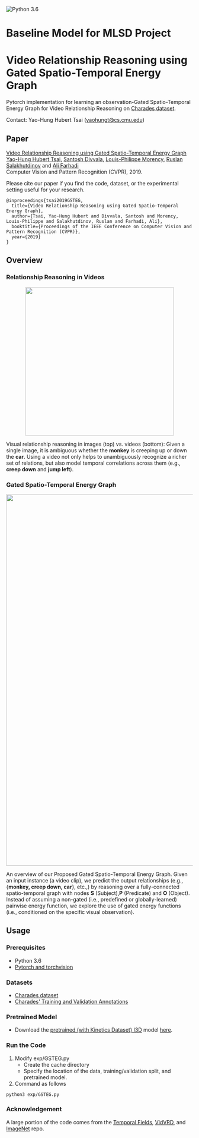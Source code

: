 ![Python 3.6](https://img.shields.io/badge/python-3.6-green.svg)  

# Baseline Model for MLSD Project
# Video Relationship Reasoning using Gated Spatio-Temporal Energy Graph

Pytorch implementation for learning an observation-Gated Spatio-Temporal Energy Graph for Video Relationship Reasoning on [Charades dataset](https://allenai.org/plato/charades/). 

Contact: Yao-Hung Hubert Tsai (yaohungt@cs.cmu.edu)
## Paper
[Video Relationship Reasoning using Gated Spatio-Temporal Energy Graph](https://arxiv.org/pdf/1903.10547.pdf)<br>
[Yao-Hung Hubert Tsai](https://yaohungt.github.io), [Santosh Divvala](https://allenai.org/team/santoshd/), [Louis-Philippe Morency](https://www.cs.cmu.edu/~morency/), [Ruslan Salakhutdinov](https://www.cs.cmu.edu/~rsalakhu/) and [Ali Farhadi](https://homes.cs.washington.edu/~ali/)<br>
Computer Vision and Pattern Recognition (CVPR), 2019.

Please cite our paper if you find the code, dataset, or the experimental setting useful for your research.
```
@inproceedings{tsai2019GSTEG,
  title={Video Relationship Reasoning using Gated Spatio-Temporal Energy Graph},
  author={Tsai, Yao-Hung Hubert and Divvala, Santosh and Morency, Louis-Philippe and Salakhutdinov, Ruslan and Farhadi, Ali},
  booktitle={Proceedings of the IEEE Conference on Computer Vision and Pattern Recognition (CVPR)},
  year={2019}
}
```

## Overview

### Relationship Reasoning in Videos
<p align="center">
<img src='imgs/vidvrd.png' width="400px"/>

Visual relationship reasoning in images (top) vs. videos (bottom): Given a single image, it is ambiguous whether the **monkey** is creeping up or down the **car**. Using a video not only helps to unambiguously recognize a richer set of relations, but also model temporal correlations across them (e.g., **creep down** and **jump left**).

### Gated Spatio-Temporal Energy Graph
<p align="center">
<img src='imgs/GSTEG.png' width="1000px"/>

An overview of our Proposed Gated Spatio-Temporal Energy Graph. Given an input instance (a video clip), we predict the output relationships (e.g., {**monkey, creep down, car**}, etc.,) by reasoning over a fully-connected spatio-temporal graph with nodes **S** (Subject),**P** (Predicate) and **O** (Object). Instead of assuming a non-gated (i.e., predefined or globally-learned) pairwise energy function, we explore the use of gated energy functions (i.e., conditioned on the specific visual observation).

## Usage

### Prerequisites
- Python 3.6
- [Pytorch and torchvision](https://pytorch.org/)

### Datasets
- [Charades dataset](http://ai2-website.s3.amazonaws.com/data/Charades_v1_rgb.tar)
- [Charades' Training and Validation Annotations](http://ai2-website.s3.amazonaws.com/data/Charades.zip)

### Pretrained Model
- Download the [pretrained (with Kinetics Dataset) I3D](https://arxiv.org/abs/1705.07750) model [here](https://www.dropbox.com/s/r6ja11h06y2w83c/rgb_i3d_pretrained.pt?dl=0).

### Run the Code
1. Modify exp/GSTEG.py
    * Create the cache directory
    * Specify the location of the data, training/validation split, and pretrained model.
2. Command as follows
~~~~
python3 exp/GSTEG.py
~~~~

### Acknowledgement
A large portion of the code comes from the [Temporal Fields](https://github.com/gsig/temporal-fields/tree/master/pytorch), [VidVRD](https://github.com/xdshang/VidVRD-helper), and [ImageNet](https://github.com/pytorch/examples/tree/master/imagenet) repo.
